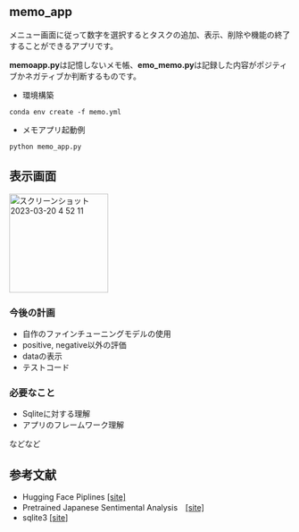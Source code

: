 ## memo_app
メニュー画面に従って数字を選択するとタスクの追加、表示、削除や機能の終了することができるアプリです。

**memoapp.py**は記憶しないメモ帳、**emo_memo.py**は記録した内容がポジティブかネガティブか判断するものです。

- 環境構築
```
conda env create -f memo.yml
```

- メモアプリ起動例
```
python memo_app.py
```

## 表示画面

<img width="177" alt="スクリーンショット 2023-03-20 4 52 11" src="https://user-images.githubusercontent.com/95089385/226205713-7978b0a0-0661-478f-8982-1635e215b325.png">

### 今後の計画
- 自作のファインチューニングモデルの使用
- positive, negative以外の評価
- dataの表示
- テストコード

### 必要なこと
- Sqliteに対する理解
- アプリのフレームワーク理解

などなど

## 参考文献
- Hugging Face Piplines [[site]](https://huggingface.co/docs/transformers/main_classes/pipelines)
- Pretrained Japanese Sentimental Analysis　[[site]](https://huggingface.co/jarvisx17/japanese-sentiment-analysis)
- sqlite3 [[site]](https://docs.python.org/3.10/library/sqlite3.html)
